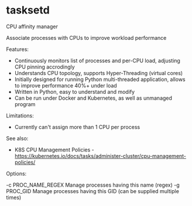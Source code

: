 # tasksetd
CPU affinity manager

Associate processes with CPUs to improve workload performance

Features:

* Continuously monitors list of processes and per-CPU load, adjusting CPU pinning accrodingly
* Understands CPU topology, supports Hyper-Threading (virtual cores)
* Initially designed for running Python multi-threaded application, allows to improve performance 40%+ under load
* Written in Python, easy to understand and modify
* Can be run under Docker and Kubernetes, as well as unmanaged program

Limitations:

* Currently can't assign more than 1 CPU per process

See also:

* K8S CPU Management Policies - https://kubernetes.io/docs/tasks/administer-cluster/cpu-management-policies/

Options:

  -c PROC_NAME_REGEX  Manage processes having this name (regex)
  -g PROC_GID         Manage processes having this GID (can be supplied multiple times)
